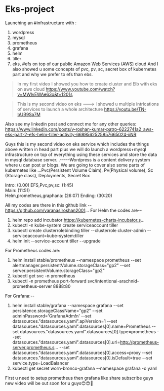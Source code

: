 # Eks-project

Launching an #infrastructure with :
1) wordpress
2) mysql
3) prometheus
4) grafana
5) helm
6) tiller
7) eks, #efs on top of our public Amazon Web Services (AWS) cloud
And I also showed u some concepts of pvc, pv, sc, secret box of kubernetes part and why we prefer to efs than ebs.

> In my first video I showed you how to create cluster and Elb with eks on aws cloud
https://www.youtube.com/watch?v=MWlvEWAe63o&t=1201s


>This is my second video on eks ---> I showed u multiple intrications of services to launch a whole architecture
https://youtu.be/TN-bUB9Sa7M

Also see my linkedin post and connect me for any other queries:
https://www.linkedin.com/posts/v-roshan-kumar-patro-6222741a2_aws-eks-part-2-efs-helm-tiller-activity-6689562525857665024-iiNR


Guys this is my second video on eks service which includes the things above written in head part plus we will do launch a wordpress+mysql infrastructure on top of everything using these services and store the data in mysql database server.
.-----Wordpress is a content delivery system where u can post ur blogs.
We are going to cover also some parts of kubernetes like
  ...Pvc(Persistent Volume Claim), Pv(Physical volume), Sc (Storage class), Deployments, Secret Box

Intro: (0.00)
EFS,Pvc,pv,sc: (1:45)     
Main: (11:51)  
Helm,prometheus,graphana: (26:07)
Ending: (30:20)

All my codes are there in this github link -- https://github.com/varanasiroshan2001...
For Helm the codes are--
1) helm repo add incubator https://kubernetes-charts-incubator.s...
2) kubectl -n kube-system create serviceaccount tiller 
3) kubectl create clusterrolebinding tiller --clusterrole cluster-admin --serviceaccount=kube-system:tiller
4) helm init --service-account tiller --upgrade

For Prometheus codes are:
1) helm install stable/prometheus   --namespace prometheus   --set alertmanager.persistentVolume.storageClass="gp2"   --set server.persistentVolume.storageClass="gp2"
2) kubectl get svc -n prometheus
3) kubectl -n prometheus port-forward svc/intentional-arachnid-prometheus-server 8888:80

For Grafana:--
1)  helm install stable/grafana  --namespace grafana     --set persistence.storageClassName="gp2" --set adminPassword='GrafanaAdm!n'    --set datasources."datasources\.yaml".apiVersion=1     --set datasources."datasources\.yaml".datasources[0].name=Prometheus   --set datasources."datasources\.yaml".datasources[0].type=prometheus    --set datasources."datasources\.yaml".datasources[0].url=http://prometheus-server.prometheus.s...   --set datasources."datasources\.yaml".datasources[0].access=proxy     --set datasources."datasources\.yaml".datasources[0].isDefault=true  --set service.type=LoadBalancer
2) kubectl get  secret  worn-bronco-grafana   --namespace  grafana  -o yaml

First u need to setup prometheus then grafana
like share subscribe guys new video will be out soon for u guys😍😍🤩
